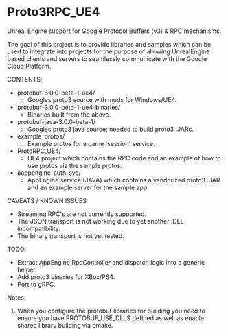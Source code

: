 # Proto3RPC_UE4
Unreal Engine support for Google Protocol Buffers (v3) &amp; RPC mechanisms.

The goal of this project is to provide libraries and samples which can be used to
integrate into projects for the purpose of allowing UnrealEngine based clients and
servers to seamlessly communicate with the Google Cloud Platform.

CONTENTS;
  - protobuf-3.0.0-beta-1-ue4/
    - Googles proto3 source with mods for Windows/UE4.
  - protobuf-3.0.0-beta-1-ue4-binaries/
    - Binaries built from the above.
  - protobuf-java-3.0.0-beta-1/
    - Googles proto3 java source; needed to build proto3 .JARs.
  - example_protos/ 
    - Example protos for a game 'session' service.
  - ProtoRPC_UE4/
    - UE4 project which contains the RPC code and an example of how to use
      protos via the sample protos.
  - aappengine-auth-svc/
    - AppEngine service (JAVA) which contains a vendorized proto3 .JAR and
      an example server for the sample app.

CAVEATS / KNOWN ISSUES:
  - Streaming RPC's are not currently supported.
  - The JSON transport is not working due to yet another .DLL incompatibility.
  - The binary transport is not yet tested.

TODO:
  - Extract AppEngine RpcController and dispatch logic into a generic helper.
  - Add proto3 binaries for XBox/PS4.
  - Port to gRPC.

Notes:

1. When you configure the protobuf libraries for building you need to ensure
   you have PROTOBUF_USE_DLLS defined as well as enable shared library
   building via cmake.

